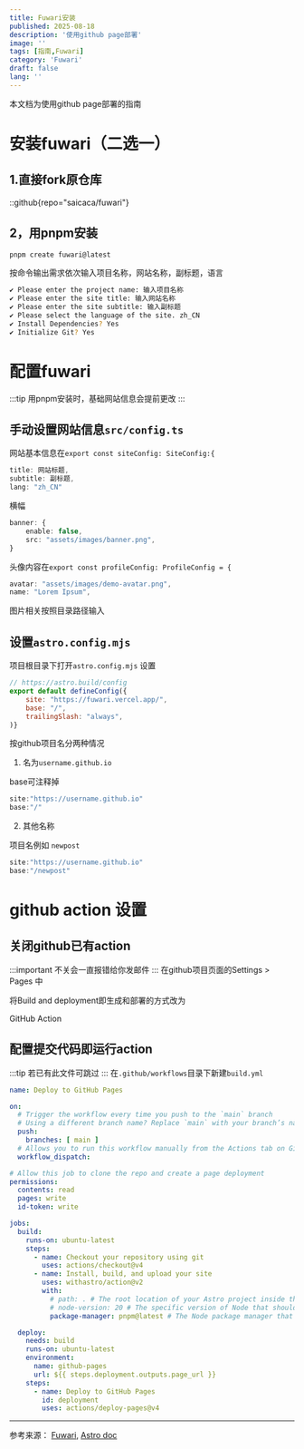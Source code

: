```yaml
---
title: Fuwari安装
published: 2025-08-18
description: '使用github page部署'
image: ''
tags: [指南,Fuwari]
category: 'Fuwari'
draft: false 
lang: ''
---
```

本文档为使用github page部署的指南
# 安装fuwari（二选一）
## 1.直接fork原仓库
::github{repo="saicaca/fuwari"}

## 2，用pnpm安装
```bash
pnpm create fuwari@latest
```
按命令输出需求依次输入项目名称，网站名称，副标题，语言
```bash
✔ Please enter the project name: 输入项目名称
✔ Please enter the site title: 输入网站名称
✔ Please enter the site subtitle: 输入副标题
✔ Please select the language of the site. zh_CN
✔ Install Dependencies? Yes
✔ Initialize Git? Yes
```


# 配置fuwari
:::tip
用pnpm安装时，基础网站信息会提前更改
:::

## 手动设置网站信息``src/config.ts``

网站基本信息在``export const siteConfig: SiteConfig:{``
``` ts "网站标题" "副标题"
title: 网站标题,
subtitle: 副标题,
lang: "zh_CN"
```

横幅
```ts "banner.png"
banner: {
    enable: false,
    src: "assets/images/banner.png", 
}
```

头像内容在``export const profileConfig: ProfileConfig = {``
```ts "demo-avatar.png" "Lorem Ipsum"
avatar: "assets/images/demo-avatar.png",
name: "Lorem Ipsum",
```
图片相关按照目录路径输入


## 设置``astro.config.mjs``
项目根目录下打开``astro.config.mjs``
设置
```mjs "https://fuwari.vercel.app/" ""/""
// https://astro.build/config
export default defineConfig({
	site: "https://fuwari.vercel.app/",
	base: "/",
	trailingSlash: "always",
)}
```
按github项目名分两种情况
1. 名为``username.github.io``

base可注释掉
```mjs "base:"/""
site:"https://username.github.io"
base:"/"
```
2. 其他名称

项目名例如 ``newpost``
```mjs "base:"/newpost""
site:"https://username.github.io"
base:"/newpost"
```

# github action 设置
## 关闭github已有action
:::important
不关会一直报错给你发邮件
:::
在github项目页面的Settings > Pages 中

将Build and deployment即生成和部署的方式改为

GitHub Action
## 配置提交代码即运行action
:::tip
若已有此文件可跳过
:::
在``.github/workflows``目录下新建``build.yml``

```yml
name: Deploy to GitHub Pages

on:
  # Trigger the workflow every time you push to the `main` branch
  # Using a different branch name? Replace `main` with your branch’s name
  push:
    branches: [ main ]
  # Allows you to run this workflow manually from the Actions tab on GitHub.
  workflow_dispatch:

# Allow this job to clone the repo and create a page deployment
permissions:
  contents: read
  pages: write
  id-token: write

jobs:
  build:
    runs-on: ubuntu-latest
    steps:
      - name: Checkout your repository using git
        uses: actions/checkout@v4
      - name: Install, build, and upload your site
        uses: withastro/action@v2
        with:
          # path: . # The root location of your Astro project inside the repository. (optional)
          # node-version: 20 # The specific version of Node that should be used to build your site. Defaults to 20. (optional)
          package-manager: pnpm@latest # The Node package manager that should be used to install dependencies and build your site. Automatically detected based on your lockfile. (optional)

  deploy:
    needs: build
    runs-on: ubuntu-latest
    environment:
      name: github-pages
      url: ${{ steps.deployment.outputs.page_url }}
    steps:
      - name: Deploy to GitHub Pages
        id: deployment
        uses: actions/deploy-pages@v4
```

---
参考来源：
[Fuwari](https://github.com/saicaca/fuwari),
[Astro doc](https://docs.astro.build/en/getting-started/)
